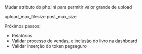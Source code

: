 Mudar atributo do php.ini para permitir valor grande de upload

upload_max_filesize 
post_max_size


Próximos passos: 
- Relatórios
- Validar processo de vendas, e inclusão do livro na dashboard
- Validar inserção do token pagseguro
